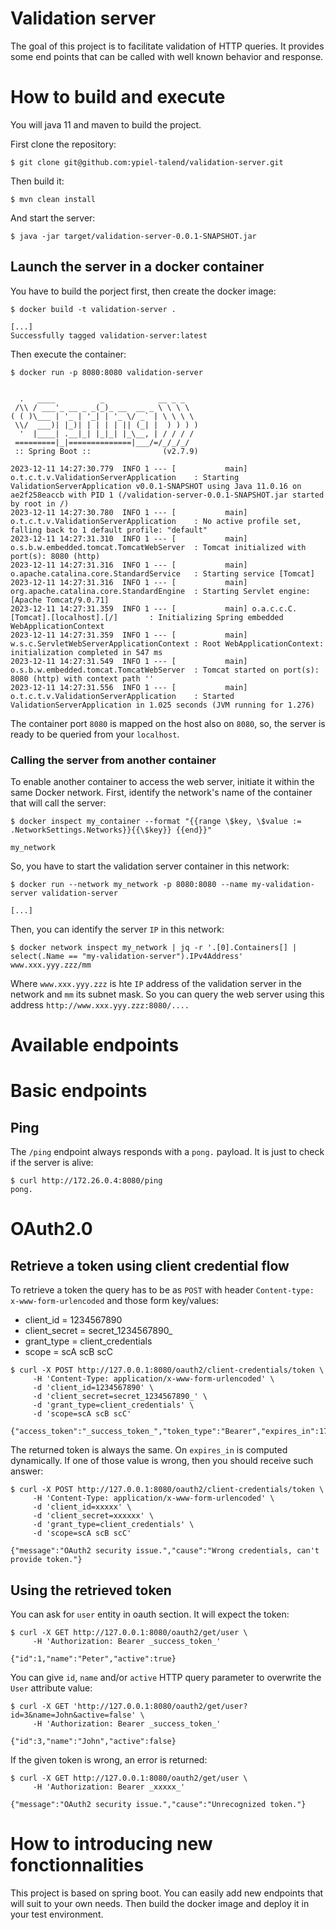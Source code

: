 # Validation server
The goal of this project is to facilitate validation of HTTP queries.
It provides some end points that can be called with well known behavior and response.

# How to build and execute
You will java 11 and maven to build the project.

First clone the repository:
```shell
$ git clone git@github.com:ypiel-talend/validation-server.git
```
Then build it:
```shell
$ mvn clean install
```
And start the server:
```shell
$ java -jar target/validation-server-0.0.1-SNAPSHOT.jar
```
## Launch the server in a docker container
You have to build the porject first, then create the docker image:
```shell
$ docker build -t validation-server .

[...]
Successfully tagged validation-server:latest
```
Then execute the container:
```shell
$ docker run -p 8080:8080 validation-server


  .   ____          _            __ _ _
 /\\ / ___'_ __ _ _(_)_ __  __ _ \ \ \ \
( ( )\___ | '_ | '_| | '_ \/ _` | \ \ \ \
 \\/  ___)| |_)| | | | | || (_| |  ) ) ) )
  '  |____| .__|_| |_|_| |_\__, | / / / /
 =========|_|==============|___/=/_/_/_/
 :: Spring Boot ::                (v2.7.9)

2023-12-11 14:27:30.779  INFO 1 --- [           main] o.t.c.t.v.ValidationServerApplication    : Starting ValidationServerApplication v0.0.1-SNAPSHOT using Java 11.0.16 on ae2f258eaccb with PID 1 (/validation-server-0.0.1-SNAPSHOT.jar started by root in /)
2023-12-11 14:27:30.780  INFO 1 --- [           main] o.t.c.t.v.ValidationServerApplication    : No active profile set, falling back to 1 default profile: "default"
2023-12-11 14:27:31.310  INFO 1 --- [           main] o.s.b.w.embedded.tomcat.TomcatWebServer  : Tomcat initialized with port(s): 8080 (http)
2023-12-11 14:27:31.316  INFO 1 --- [           main] o.apache.catalina.core.StandardService   : Starting service [Tomcat]
2023-12-11 14:27:31.316  INFO 1 --- [           main] org.apache.catalina.core.StandardEngine  : Starting Servlet engine: [Apache Tomcat/9.0.71]
2023-12-11 14:27:31.359  INFO 1 --- [           main] o.a.c.c.C.[Tomcat].[localhost].[/]       : Initializing Spring embedded WebApplicationContext
2023-12-11 14:27:31.359  INFO 1 --- [           main] w.s.c.ServletWebServerApplicationContext : Root WebApplicationContext: initialization completed in 547 ms
2023-12-11 14:27:31.549  INFO 1 --- [           main] o.s.b.w.embedded.tomcat.TomcatWebServer  : Tomcat started on port(s): 8080 (http) with context path ''
2023-12-11 14:27:31.556  INFO 1 --- [           main] o.t.c.t.v.ValidationServerApplication    : Started ValidationServerApplication in 1.025 seconds (JVM running for 1.276)
```
The container port `8080` is mapped on the host also on `8080`, so, the server is ready to be queried from your `localhost`.

### Calling the server from another container
To enable another container to access the web server, initiate it within the same Docker network.
First, identify the network's name of the container that will call the server:
```shell
$ docker inspect my_container --format "{{range \$key, \$value := .NetworkSettings.Networks}}{{\$key}} {{end}}"

my_network
```
So, you have to start the validation server container in this network:
```shell
$ docker run --network my_network -p 8080:8080 --name my-validation-server validation-server

[...]
```
Then, you can identify the server `IP` in this network:
```shell
$ docker network inspect my_network | jq -r '.[0].Containers[] | select(.Name == "my-validation-server").IPv4Address'
www.xxx.yyy.zzz/mm
```
Where `www.xxx.yyy.zzz` is hte `IP` address of the validation server in the network and `mm` its subnet mask.
So you can query the web server using this address `http://www.xxx.yyy.zzz:8080/....` 



# Available endpoints

# Basic endpoints
## Ping
The `/ping` endpoint always responds with a `pong.` payload. It is just to check if the server is alive:
```shell
$ curl http://172.26.0.4:8080/ping
pong.
```

# OAuth2.0
## Retrieve a token using client credential flow
To retrieve a token the query has to be as `POST` with header `Content-type: x-www-form-urlencoded` and those form key/values:
- client_id = 1234567890
- client_secret = secret_1234567890_
- grant_type = client_credentials
- scope = scA scB scC
```shell
$ curl -X POST http://127.0.0.1:8080/oauth2/client-credentials/token \
     -H 'Content-Type: application/x-www-form-urlencoded' \
     -d 'client_id=1234567890' \
     -d 'client_secret=secret_1234567890_' \
     -d 'grant_type=client_credentials' \
     -d 'scope=scA scB scC'

{"access_token":"_success_token_","token_type":"Bearer","expires_in":1702306621631}
```
The returned token is always the same. On `expires_in` is computed dynamically.
If one of those value is wrong, then you should receive such answer:
```shell
$ curl -X POST http://127.0.0.1:8080/oauth2/client-credentials/token \
     -H 'Content-Type: application/x-www-form-urlencoded' \
     -d 'client_id=xxxxx' \
     -d 'client_secret=xxxxxx' \
     -d 'grant_type=client_credentials' \
     -d 'scope=scA scB scC'
     
{"message":"OAuth2 security issue.","cause":"Wrong credentials, can't provide token."}
```
## Using the retrieved token
You can ask for `user` entity in oauth section. It will expect the token:
```shell
$ curl -X GET http://127.0.0.1:8080/oauth2/get/user \
     -H 'Authorization: Bearer _success_token_'
     
{"id":1,"name":"Peter","active":true}
```
You can give `id`, `name` and/or `active` HTTP query parameter to overwrite the `User` attribute value:
```shell
$ curl -X GET 'http://127.0.0.1:8080/oauth2/get/user?id=3&name=John&active=false' \
     -H 'Authorization: Bearer _success_token_'
     
{"id":3,"name":"John","active":false}
```
If the given token is wrong, an error is returned:
```shell
$ curl -X GET http://127.0.0.1:8080/oauth2/get/user \
     -H 'Authorization: Bearer _xxxxx_'
     
{"message":"OAuth2 security issue.","cause":"Unrecognized token."}
```

# How to introducing new fonctionnalities
This project is based on spring boot. You can easily add new endpoints that will suit to your own needs.
Then build the docker image and deploy it in your test environment.  
